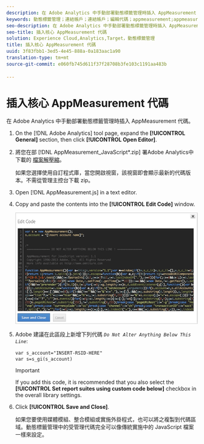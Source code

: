 ```yaml
---
description: 在 Adobe Analytics 中手動部署動態標籤管理時插入 AppMeasurement 代碼。
keywords: 動態標籤管理；連結帳戶；連結帳戶；編輯代碼；appmeasurement;appmeasurement代碼
seo-description: 在 Adobe Analytics 中手動部署動態標籤管理時插入 AppMeasurement 代碼。
seo-title: 插入核心 AppMeasurement 代碼
solution: Experience Cloud,Analytics,Target，動態標籤管理
title: 插入核心 AppMeasurement 代碼
uuid: 3f83fbb1-3ed5-4e45-888a-0a183aac1a90
translation-type: tm+mt
source-git-commit: e060fb745d611f37f28708b3fe103c1191aa483b

---
```



# 插入核心 AppMeasurement 代碼

在 Adobe Analytics 中手動部署動態標籤管理時插入 AppMeasurement 代碼。

1. On the [!DNL Adobe Analytics] tool page, expand the **[!UICONTROL General]** section, then click **[!UICONTROL Open Editor]**.
1. 將您在部 [!DNL AppMeasurement_JavaScript*.zip] 署Adobe Analytics中下載的 [檔案解壓縮](../../../implement/c-implement-with-dtm/t-analytics-deploy.md#task_3A00639CADF14C9C844F962222077E4E)。

   如果您選擇使用自訂程式庫，當您開啟視窗，該視窗即會顯示最新的代碼版本。不需從管理主控台下載 zip。
1. Open [!DNL AppMeasurement.js] in a text editor.
1. Copy and paste the contents into the **[!UICONTROL Edit Code]** window.

   ![](assets/edit-code.png)

1. Adobe 建議在此區段上新增下列代碼 *`Do Not Alter Anything Below This Line`*:

   ```
   var s_account="INSERT-RSID-HERE"
   var s=s_gi(s_account)
   ```

   >[!IMPORTANT]
   >
   >If you add this code, it is recommended that you also select the **[!UICONTROL Set report suites using custom code below]** checkbox in the overall library settings.

1. Click **[!UICONTROL Save and Close]**.

   如果您要使用媒體模組、整合模組或實施外掛程式，也可以將之複製到代碼區域。動態標籤管理中的受管理代碼完全可以像傳統實施中的 JavaScript 檔案一樣來設定。

